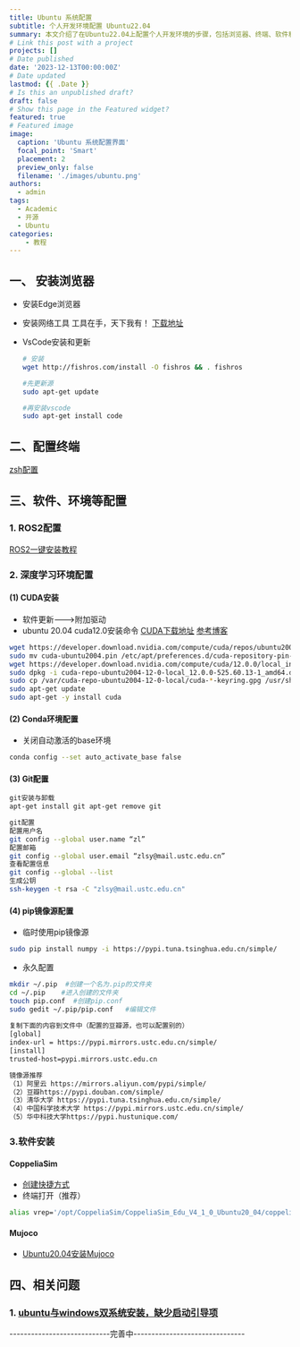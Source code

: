 ```yaml
---
title: Ubuntu 系统配置
subtitle: 个人开发环境配置 Ubuntu22.04
summary: 本文介绍了在Ubuntu22.04上配置个人开发环境的步骤，包括浏览器、终端、软件和环境等方面的配置。
# Link this post with a project
projects: []
# Date published
date: '2023-12-13T00:00:00Z'
# Date updated
lastmod: {{ .Date }}
# Is this an unpublished draft?
draft: false
# Show this page in the Featured widget?
featured: true
# Featured image
image:
  caption: 'Ubuntu 系统配置界面'
  focal_point: 'Smart'
  placement: 2
  preview_only: false
  filename: './images/ubuntu.png'
authors:
  - admin
tags:
  - Academic
  - 开源
  - Ubuntu
categories:
    - 教程
---
```

## 一、 安装浏览器

- 安装Edge浏览器
- 安装网络工具
  工具在手，天下我有！
  [下载地址](https://github.com/clash-verge-rev/clash-verge-rev/releases/)
- VsCode安装和更新

  ```bash
  # 安装
  wget http://fishros.com/install -O fishros && . fishros

  #先更新源
  sudo apt-get update

  #再安装vscode
  sudo apt-get install code
  ```

## 二、配置终端

[zsh配置](https://blog.csdn.net/qq_43447339/article/details/135758451)

## 三、软件、环境等配置

### 1. ROS2配置

[ROS2一键安装教程](https://fishros.org.cn/forum/topic/20/%E5%B0%8F%E9%B1%BC%E7%9A%84%E4%B8%80%E9%94%AE%E5%AE%89%E8%A3%85%E7%B3%BB%E5%88%97?lang=zh-CN)

### 2. 深度学习环境配置

#### (1) CUDA安装

- 软件更新--->附加驱动
- ubuntu 20.04 cuda12.0安装命令
  [CUDA下载地址](https://developer.nvidia.com/cuda-toolkit-archive)
  [参考博客](https://blog.csdn.net/weixin_37926734/article/details/123033286)

```bash
wget https://developer.download.nvidia.com/compute/cuda/repos/ubuntu2004/x86_64/cuda-ubuntu2004.pin
sudo mv cuda-ubuntu2004.pin /etc/apt/preferences.d/cuda-repository-pin-600
wget https://developer.download.nvidia.com/compute/cuda/12.0.0/local_installers/cuda-repo-ubuntu2004-12-0-local_12.0.0-525.60.13-1_amd64.deb
sudo dpkg -i cuda-repo-ubuntu2004-12-0-local_12.0.0-525.60.13-1_amd64.deb
sudo cp /var/cuda-repo-ubuntu2004-12-0-local/cuda-*-keyring.gpg /usr/share/keyrings/
sudo apt-get update
sudo apt-get -y install cuda
```

#### (2) Conda环境配置

- 关闭自动激活的base环境

```bash
conda config --set auto_activate_base false
```

#### (3) Git配置

```bash
git安装与卸载
apt-get install git apt-get remove git

git配置
配置用户名
git config --global user.name “zl”
配置邮箱
git config --global user.email “zlsy@mail.ustc.edu.cn”
查看配置信息
git config --global --list
生成公钥
ssh-keygen -t rsa -C "zlsy@mail.ustc.edu.cn"
```

#### (4) pip镜像源配置

- 临时使用pip镜像源

```bash
sudo pip install numpy -i https://pypi.tuna.tsinghua.edu.cn/simple/ 
```

- 永久配置

```bash
mkdir ~/.pip  #创建一个名为.pip的文件夹
cd ~/.pip    #进入创建的文件夹
touch pip.conf  #创建pip.conf
sudo gedit ~/.pip/pip.conf   #编辑文件
 
复制下面的内容到文件中（配置的豆瓣源，也可以配置别的）
[global]
index-url = https://pypi.mirrors.ustc.edu.cn/simple/
[install]
trusted-host=pypi.mirrors.ustc.edu.cn

镜像源推荐
（1）阿里云 https://mirrors.aliyun.com/pypi/simple/
（2）豆瓣https://pypi.douban.com/simple/
（3）清华大学 https://pypi.tuna.tsinghua.edu.cn/simple/
（4）中国科学技术大学 https://pypi.mirrors.ustc.edu.cn/simple/
（5）华中科技大学https://pypi.hustunique.com/
```

### 3.软件安装

#### CoppeliaSim

- [创建快捷方式](https://blog.csdn.net/qq_43447339/article/details/135889186)
- 终端打开（推荐）

```bash
alias vrep='/opt/CoppeliaSim/CoppeliaSim_Edu_V4_1_0_Ubuntu20_04/coppeliaSim.sh'
```

#### Mujoco

- [Ubuntu20.04安装Mujoco](https://blog.csdn.net/weixin_51844581/article/details/128454472)


## 四、相关问题

### 1. [ubuntu与windows双系统安装，缺少启动引导项](https://blog.csdn.net/qq_43447339/article/details/146441068?spm=1001.2014.3001.5501)

  ----------------------------完善中-------------------------------
